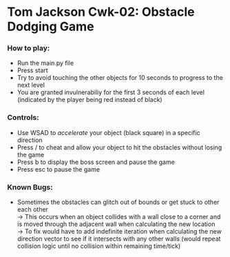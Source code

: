 # Tom Jackson Cwk-02: Obstacle Dodging Game
### How to play:

- Run the main.py file
- Press start
- Try to avoid touching the other objects for 10 seconds to progress to the next level
- You are granted invulnerabiliy for the first 3 seconds of each level (indicated by the player being red instead of black)

### Controls:

- Use WSAD to *accelerate* your object (black square) in a specific direction
- Press / to cheat and allow your object to hit the obstacles without losing the game
- Press b to display the boss screen and pause the game
- Press esc to pause the game

### Known Bugs:

- Sometimes the obstacles can glitch out of bounds or get stuck to other each other  
-> This occurs when an object collides with a wall close to a corner and is moved through the adjacent wall when calculating the new location  
-> To fix would have to add indefinite iteration when calculating the new direction vector to see if it intersects with any other walls (would repeat collision logic until no collision within remaining time/tick)
